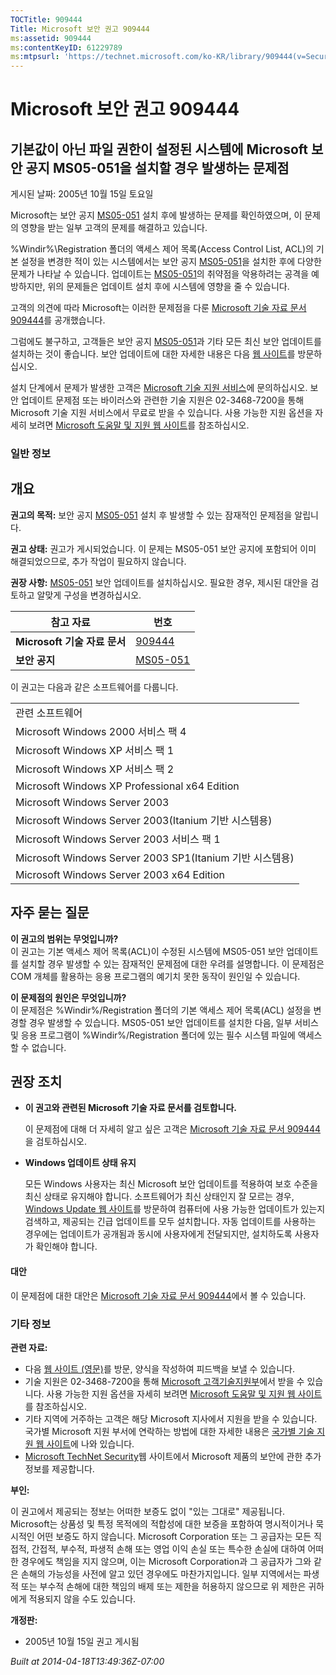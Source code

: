 ```yaml
---
TOCTitle: 909444
Title: Microsoft 보안 권고 909444
ms:assetid: 909444
ms:contentKeyID: 61229789
ms:mtpsurl: 'https://technet.microsoft.com/ko-KR/library/909444(v=Security.10)'
---
```




Microsoft 보안 권고 909444
==========================

기본값이 아닌 파일 권한이 설정된 시스템에 Microsoft 보안 공지 MS05-051을 설치할 경우 발생하는 문제점
----------------------------------------------------------------------------------------------------

게시된 날짜: 2005년 10월 15일 토요일

Microsoft는 보안 공지 [MS05-051](https://technet.microsoft.com/security/bulletin/ms05-051) 설치 후에 발생하는 문제를 확인하였으며, 이 문제의 영향을 받는 일부 고객의 문제를 해결하고 있습니다.

%Windir%\\Registration 폴더의 액세스 제어 목록(Access Control List, ACL)의 기본 설정을 변경한 적이 있는 시스템에서는 보안 공지 [MS05-051](https://technet.microsoft.com/security/bulletin/ms05-051)을 설치한 후에 다양한 문제가 나타날 수 있습니다. 업데이트는 [MS05-051](https://technet.microsoft.com/security/bulletin/ms05-051)의 취약점을 악용하려는 공격을 예방하지만, 위의 문제들은 업데이트 설치 후에 시스템에 영향을 줄 수 있습니다.

고객의 의견에 따라 Microsoft는 이러한 문제점을 다룬 [Microsoft 기술 자료 문서 909444](https://support.microsoft.com/kb/909444)를 공개했습니다.

그럼에도 불구하고, 고객들은 보안 공지 [MS05-051](https://technet.microsoft.com/security/bulletin/ms05-051)과 기타 모든 최신 보안 업데이트를 설치하는 것이 좋습니다. 보안 업데이트에 대한 자세한 내용은 다음 [웹 사이트](https://www.microsoft.com/korea/security/)를 방문하십시오.

설치 단계에서 문제가 발생한 고객은 [Microsoft 기술 지원 서비스](https://go.microsoft.com/fwlink/?linkid=21131)에 문의하십시오. 보안 업데이트 문제점 또는 바이러스와 관련한 기술 지원은 02-3468-7200을 통해 Microsoft 기술 지원 서비스에서 무료로 받을 수 있습니다. 사용 가능한 지원 옵션을 자세히 보려면 [Microsoft 도움말 및 지원 웹 사이트](https://support.microsoft.com/)를 참조하십시오.

### 일반 정보

개요
----


**권고의 목적:** 보안 공지 [MS05-051](https://technet.microsoft.com/security/bulletin/ms05-051) 설치 후 발생할 수 있는 잠재적인 문제점을 알립니다.

**권고 상태:** 권고가 게시되었습니다. 이 문제는 MS05-051 보안 공지에 포함되어 이미 해결되었으므로, 추가 작업이 필요하지 않습니다.

**권장 사항:** [MS05-051](https://technet.microsoft.com/security/bulletin/ms05-051) 보안 업데이트를 설치하십시오. 필요한 경우, 제시된 대안을 검토하고 알맞게 구성을 변경하십시오.

| 참고 자료                    | 번호                                                                |
|------------------------------|---------------------------------------------------------------------|
| **Microsoft 기술 자료 문서** | [909444](https://support.microsoft.com/kb/909444)                    |
| **보안 공지**                | [MS05-051](https://technet.microsoft.com/security/bulletin/ms05-051) |

이 권고는 다음과 같은 소프트웨어를 다룹니다.

|                                                          |
|----------------------------------------------------------|
| 관련 소프트웨어                                          |
| Microsoft Windows 2000 서비스 팩 4                       |
| Microsoft Windows XP 서비스 팩 1                         |
| Microsoft Windows XP 서비스 팩 2                         |
| Microsoft Windows XP Professional x64 Edition            |
| Microsoft Windows Server 2003                            |
| Microsoft Windows Server 2003(Itanium 기반 시스템용)     |
| Microsoft Windows Server 2003 서비스 팩 1                |
| Microsoft Windows Server 2003 SP1(Itanium 기반 시스템용) |
| Microsoft Windows Server 2003 x64 Edition                |

자주 묻는 질문
--------------


**이 권고의 범위는 무엇입니까?**  
이 권고는 기본 액세스 제어 목록(ACL)이 수정된 시스템에 MS05-051 보안 업데이트를 설치할 경우 발생할 수 있는 잠재적인 문제점에 대한 우려를 설명합니다. 이 문제점은 COM 개체를 활용하는 응용 프로그램의 예기치 못한 동작이 원인일 수 있습니다.

**이 문제점의 원인은 무엇입니까?**  
이 문제점은 %Windir%/Registration 폴더의 기본 액세스 제어 목록(ACL) 설정을 변경할 경우 발생할 수 있습니다. MS05-051 보안 업데이트를 설치한 다음, 일부 서비스 및 응용 프로그램이 %Windir%/Registration 폴더에 있는 필수 시스템 파일에 액세스할 수 없습니다.

권장 조치
---------


-   **이 권고와 관련된 Microsoft 기술 자료 문서를 검토합니다.**

    이 문제점에 대해 더 자세히 알고 싶은 고객은 [Microsoft 기술 자료 문서 909444](https://support.microsoft.com/kb/909444)을 검토하십시오.

-   **Windows 업데이트 상태 유지**

    모든 Windows 사용자는 최신 Microsoft 보안 업데이트를 적용하여 보호 수준을 최신 상태로 유지해야 합니다. 소프트웨어가 최신 상태인지 잘 모르는 경우, [Windows Update 웹 사이트](https://update.microsoft.com/microsoftupdate/)를 방문하여 컴퓨터에 사용 가능한 업데이트가 있는지 검색하고, 제공되는 긴급 업데이트를 모두 설치합니다. 자동 업데이트를 사용하는 경우에는 업데이트가 공개됨과 동시에 사용자에게 전달되지만, 설치하도록 사용자가 확인해야 합니다.

#### 대안

이 문제점에 대한 대안은 [Microsoft 기술 자료 문서 909444](https://support.microsoft.com/kb/909444)에서 볼 수 있습니다.

### 기타 정보

**관련 자료:**

-   다음 [웹 사이트 (영문)](https://support.microsoft.com/common/survey.aspx?scid=sw;en;1257&showpage=1&ws=technet&sd=tech)를 방문, 양식을 작성하여 피드백을 보낼 수 있습니다.
-   기술 지원은 02-3468-7200을 통해 [Microsoft 고객기술지원부](https://go.microsoft.com/fwlink/?linkid=21131)에서 받을 수 있습니다. 사용 가능한 지원 옵션을 자세히 보려면 [Microsoft 도움말 및 지원 웹 사이트](https://support.microsoft.com/)를 참조하십시오.
-   기타 지역에 거주하는 고객은 해당 Microsoft 지사에서 지원을 받을 수 있습니다. 국가별 Microsoft 지원 부서에 연락하는 방법에 대한 자세한 내용은 [국가별 기술 지원 웹 사이트](https://go.microsoft.com/fwlink/?linkid=21155)에 나와 있습니다.
-   [Microsoft TechNet Security](https://www.microsoft.com/korea/technet/security/)웹 사이트에서 Microsoft 제품의 보안에 관한 추가 정보를 제공합니다.

**부인:**

이 권고에서 제공되는 정보는 어떠한 보증도 없이 "있는 그대로" 제공됩니다. Microsoft는 상품성 및 특정 목적에의 적합성에 대한 보증을 포함하여 명시적이거나 묵시적인 어떤 보증도 하지 않습니다. Microsoft Corporation 또는 그 공급자는 모든 직접적, 간접적, 부수적, 파생적 손해 또는 영업 이익 손실 또는 특수한 손실에 대하여 어떠한 경우에도 책임을 지지 않으며, 이는 Microsoft Corporation과 그 공급자가 그와 같은 손해의 가능성을 사전에 알고 있던 경우에도 마찬가지입니다. 일부 지역에서는 파생적 또는 부수적 손해에 대한 책임의 배제 또는 제한을 허용하지 않으므로 위 제한은 귀하에게 적용되지 않을 수도 있습니다.

**개정판:**

-   2005년 10월 15일 권고 게시됨

*Built at 2014-04-18T13:49:36Z-07:00*
